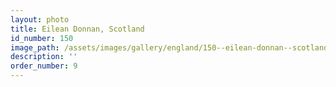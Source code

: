 ```yaml
---
layout: photo
title: Eilean Donnan, Scotland
id_number: 150
image_path: /assets/images/gallery/england/150--eilean-donnan--scotland.jpg
description: ''
order_number: 9
---
```

